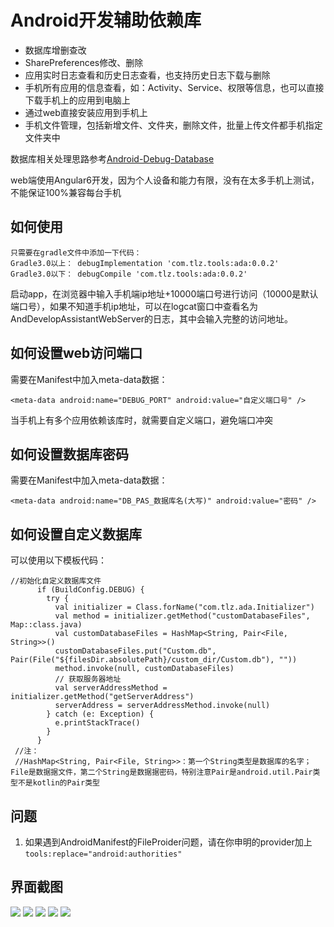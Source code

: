 # Android开发辅助依赖库
- 数据库增删查改
- SharePreferences修改、删除
- 应用实时日志查看和历史日志查看，也支持历史日志下载与删除
- 手机所有应用的信息查看，如：Activity、Service、权限等信息，也可以直接下载手机上的应用到电脑上
- 通过web直接安装应用到手机上
- 手机文件管理，包括新增文件、文件夹，删除文件，批量上传文件都手机指定文件夹中

数据库相关处理思路参考[Android-Debug-Database](https://github.com/amitshekhariitbhu/Android-Debug-Database)

web端使用Angular6开发，因为个人设备和能力有限，没有在太多手机上测试，不能保证100%兼容每台手机

## 如何使用

```
只需要在gradle文件中添加一下代码：
Gradle3.0以上： debugImplementation 'com.tlz.tools:ada:0.0.2'
Gradle3.0以下： debugCompile 'com.tlz.tools:ada:0.0.2'
```

启动app，在浏览器中输入手机端ip地址+10000端口号进行访问（10000是默认端口号），如果不知道手机ip地址，可以在logcat窗口中查看名为AndDevelopAssistantWebServer的日志，其中会输入完整的访问地址。

## 如何设置web访问端口

需要在Manifest中加入meta-data数据：

```
<meta-data android:name="DEBUG_PORT" android:value="自定义端口号" />
```

当手机上有多个应用依赖该库时，就需要自定义端口，避免端口冲突

## 如何设置数据库密码

需要在Manifest中加入meta-data数据：

```
<meta-data android:name="DB_PAS_数据库名(大写)" android:value="密码" />
```

## 如何设置自定义数据库

可以使用以下模板代码：

```
//初始化自定义数据库文件
      if (BuildConfig.DEBUG) {
        try {
          val initializer = Class.forName("com.tlz.ada.Initializer")
          val method = initializer.getMethod("customDatabaseFiles", Map::class.java)
          val customDatabaseFiles = HashMap<String, Pair<File, String>>()
          customDatabaseFiles.put("Custom.db", Pair(File("${filesDir.absolutePath}/custom_dir/Custom.db"), ""))
          method.invoke(null, customDatabaseFiles)
          // 获取服务器地址
          val serverAddressMethod = initializer.getMethod("getServerAddress")
          serverAddress = serverAddressMethod.invoke(null)
        } catch (e: Exception) {
          e.printStackTrace()
        }
      }
 //注：
 //HashMap<String, Pair<File, String>>：第一个String类型是数据库的名字；File是数据据文件，第二个String是数据据密码，特别注意Pair是android.util.Pair类型不是kotlin的Pair类型
```

## 问题
1. 如果遇到AndroidManifest的FileProider问题，请在你申明的provider加上`tools:replace="android:authorities"`

## 界面截图

<img src="https://github.com/tomlezen/AndDevelopAssistant/blob/master/screenshots/Log.png"></img>
<img src="https://github.com/tomlezen/AndDevelopAssistant/blob/master/screenshots/File.png"></img>
<img src="https://github.com/tomlezen/AndDevelopAssistant/blob/master/screenshots/application.png"></img>
<img src="https://github.com/tomlezen/AndDevelopAssistant/blob/master/screenshots/SharePrefrences.png"></img>
<img src="https://github.com/tomlezen/AndDevelopAssistant/blob/master/screenshots/Database.png"></img>
